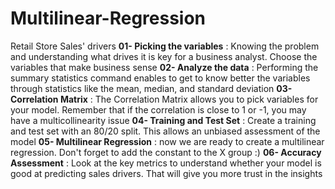 # Multilinear-Regression
Retail Store Sales' drivers
**01- Picking the variables** :
Knowing the problem and understanding what drives it is
key for a business analyst. Choose
the variables that make business
sense
**02- Analyze the data** :
Performing the summary statistics
command enables to get to know
better the variables through statistics
like the mean, median, and standard
deviation
**03- Correlation Matrix** :
The Correlation Matrix allows you
to pick variables for your model.
Remember that if the correlation is
close to 1 or -1, you may have a
multicollinearity issue
**04- Training and Test Set** :
Create a training and test set with an
80/20 split. This allows an unbiased
assessment of the model
**05- Multilinear Regression** :
now we are ready to create a multilinear
regression. Don't forget to add the
constant to the X group :)
**06- Accuracy Assessment** :
Look at the key metrics to
understand whether your model is
good at predicting sales drivers.
That will give you more trust in the
insights
